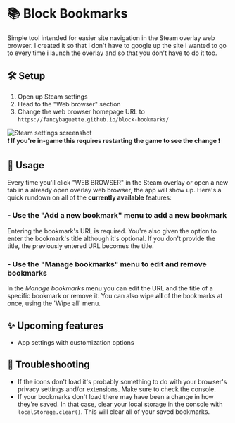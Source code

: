 # 📚 Block Bookmarks
Simple tool intended for easier site navigation in the Steam overlay web browser. I created it so that i don't have to google up the site i wanted to go to every time i launch the overlay and so that you don't have to do it too.

## 🛠 Setup
1. Open up Steam settings
2. Head to the "Web browser" section
3. Change the web browser homepage URL to `https://fancybaguette.github.io/block-bookmarks/`

![Steam settings screenshot](https://cdn.discordapp.com/attachments/972799878956716122/1001920490450993352/Bez_tytuu.png)\
**❗ If you're in-game this requires restarting the game to see the change ❗**

## 📖 Usage
Every time you'll click "WEB BROWSER" in the Steam overlay or open a new tab in a already open overlay web browser, the app will show up. Here's a quick rundown on all of the **currently available** features:
### - Use the "Add a new bookmark" menu to add a new bookmark
Entering the bookmark's URL is required. You're also given the option to enter the bookmark's title although it's optional. If you don't provide the title, the previously entered URL becomes the title.
### - Use the "Manage bookmarks" menu to edit and remove bookmarks
In the *Manage bookmarks* menu you can edit the URL and the title of a specific bookmark or remove it. You can also wipe **all** of the bookmarks at once, using the 'Wipe all' menu.

## ✨ Upcoming features
- App settings with customization options

## 🐞 Troubleshooting

- If the icons don't load it's probably something to do with your browser's privacy settings and/or extensions. Make sure to check the console.
- If your bookmarks don't load there may have been a change in how they're saved. In that case, clear your local storage in the console with `localStorage.clear()`. This will clear all of your saved bookmarks.


